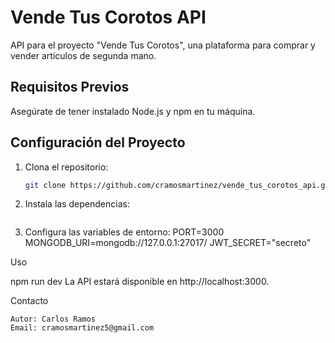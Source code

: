 # Vende Tus Corotos API

API para el proyecto "Vende Tus Corotos", una plataforma para comprar y vender artículos de segunda mano.

## Requisitos Previos

Asegúrate de tener instalado Node.js y npm en tu máquina.

## Configuración del Proyecto

1. Clona el repositorio:

   ```bash
   git clone https://github.com/cramosmartinez/vende_tus_corotos_api.git
   
2. Instala las dependencias:
   ```npm install
   
3. Configura las variables de entorno:
   PORT=3000
   MONGODB_URI=mongodb://127.0.0.1:27017/
   JWT_SECRET="secreto"
   
Uso

  npm run dev
  La API estará disponible en http://localhost:3000.

Contacto

    Autor: Carlos Ramos
    Email: cramosmartinez5@gmail.com

